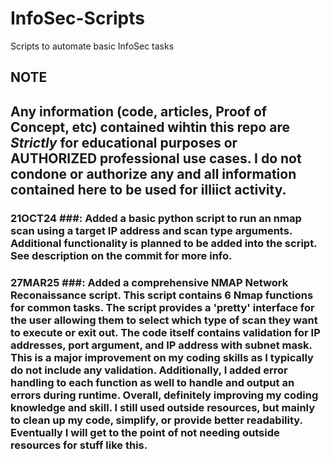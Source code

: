 # InfoSec-Scripts
Scripts to automate basic InfoSec tasks

## NOTE ##
Any information (code, articles, Proof of Concept, etc) contained wihtin this repo are _Strictly_ for educational purposes or AUTHORIZED professional use cases. I do not condone or authorize any and all information contained here to be used for illiict activity.  
-----------------------------------------------------------------------------------------------------------------------------------------------------------------------------------------------------------------------------------------------------
### 21OCT24 ###: Added a basic python script to run an nmap scan using a target IP address and scan type arguments. Additional functionality is planned to be added into the script. See description on the commit for more info.  

### 27MAR25 ###: Added a comprehensive NMAP Network Reconaissance script. This script contains 6 Nmap functions for common tasks. The script provides a 'pretty' interface for the user allowing them to select which type of scan they want to execute or exit out. The code itself contains validation for IP addresses, port argument, and IP address with subnet mask. This is a major improvement on my coding skills as I typically do not include any validation. Additionally, I added error handling to each function as well to handle and output an errors during runtime. Overall, definitely improving my coding knowledge and skill. I still used outside resources, but mainly to clean up my code, simplify, or provide better readability. Eventually I will get to the point of not needing outside resources for stuff like this. 
